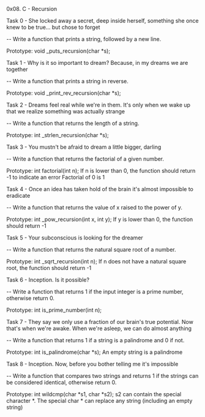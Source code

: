 0x08. C - Recursion



Task 0 - She locked away a secret, deep inside herself, something she once knew to be true... but chose to forget



-- Write a function that prints a string, followed by a new line.



Prototype: void _puts_recursion(char *s);



Task 1 - Why is it so important to dream? Because, in my dreams we are together



-- Write a function that prints a string in reverse.



Prototype: void _print_rev_recursion(char *s);



Task 2 - Dreams feel real while we're in them. It's only when we wake up that we realize something was actually strange



-- Write a function that returns the length of a string.



Prototype: int _strlen_recursion(char *s);



Task 3 - You mustn't be afraid to dream a little bigger, darling



-- Write a function that returns the factorial of a given number.



Prototype: int factorial(int n); If n is lower than 0, the function should return -1 to indicate an error Factorial of 0 is 1



Task 4 - Once an idea has taken hold of the brain it's almost impossible to eradicate



-- Write a function that returns the value of x raised to the power of y.



Prototype: int _pow_recursion(int x, int y); If y is lower than 0, the function should return -1



Task 5 - Your subconscious is looking for the dreamer



-- Write a function that returns the natural square root of a number.



Prototype: int _sqrt_recursion(int n); If n does not have a natural square root, the function should return -1



Task 6 - Inception. Is it possible?



-- Write a function that returns 1 if the input integer is a prime number, otherwise return 0.



Prototype: int is_prime_number(int n);



Task 7 - They say we only use a fraction of our brain's true potential. Now that's when we're awake. When we're asleep, we can do almost anything



-- Write a function that returns 1 if a string is a palindrome and 0 if not.



Prototype: int is_palindrome(char *s); An empty string is a palindrome



Task 8 - Inception. Now, before you bother telling me it's impossible



-- Write a function that compares two strings and returns 1 if the strings can be considered identical, otherwise return 0.



Prototype: int wildcmp(char *s1, char *s2); s2 can contain the special character *. The special char * can replace any string (including an empty string)

